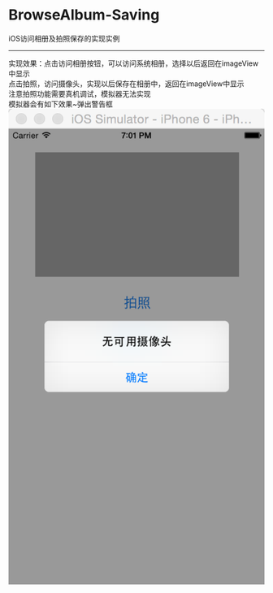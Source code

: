 # BrowseAlbum-Saving
iOS访问相册及拍照保存的实现实例
***
实现效果：点击访问相册按钮，可以访问系统相册，选择以后返回在imageView中显示<br>
点击拍照，访问摄像头，实现以后保存在相册中，返回在imageView中显示<br>
注意拍照功能需要真机调试，模拟器无法实现<br>
模拟器会有如下效果~弹出警告框<br>
![](https://github.com/nongchaozhe/BrowseAlbum-Saving/raw/master/screenShots/pic.png)  <br>
